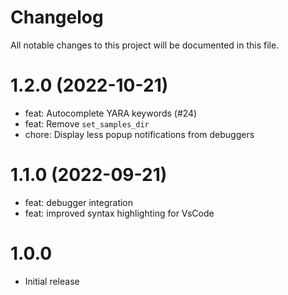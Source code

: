 # Changelog
All notable changes to this project will be documented in this file.

# 1.2.0 (2022-10-21)

- feat: Autocomplete YARA keywords (#24)
- feat: Remove `set_samples_dir`
- chore: Display less popup notifications from debuggers

# 1.1.0 (2022-09-21)

- feat: debugger integration
- feat: improved syntax highlighting for VsCode

# 1.0.0

- Initial release
